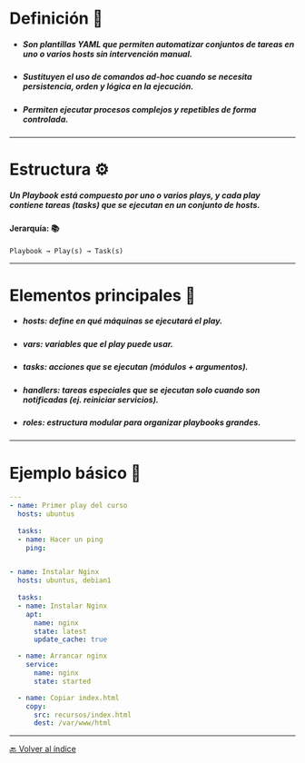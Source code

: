 # Definición 📘

- ##### Son **plantillas YAML** que permiten automatizar **conjuntos de tareas** en uno o varios hosts sin intervención manual.
- ##### Sustituyen el uso de comandos ad-hoc cuando se necesita **persistencia, orden y lógica** en la ejecución.
- ##### Permiten ejecutar **procesos complejos y repetibles** de forma controlada.

---
# Estructura ⚙️
##### Un **Playbook** está compuesto por **uno o varios plays**, y cada _play_ contiene **tareas (tasks)** que se ejecutan en un conjunto de hosts.
#### Jerarquía: 📚
`Playbook → Play(s) → Task(s)`

---
# Elementos principales 🧩
- ##### **hosts:** define en qué máquinas se ejecutará el play.
- ##### **vars:** variables que el play puede usar.
- ##### **tasks:** acciones que se ejecutan (módulos + argumentos).
- ##### **handlers:** tareas especiales que se ejecutan solo cuando son notificadas (ej. reiniciar servicios).
- ##### **roles:** estructura modular para organizar playbooks grandes.

---
# Ejemplo básico 🧠

```YAML
---
- name: Primer play del curso
  hosts: ubuntus
  
  tasks:
  - name: Hacer un ping
    ping:


- name: Instalar Nginx
  hosts: ubuntus, debian1
  
  tasks:
  - name: Instalar Nginx
    apt: 
      name: nginx
      state: latest
      update_cache: true

  - name: Arrancar nginx
    service:
      name: nginx
      state: started

  - name: Copiar index.html
    copy:
      src: recursos/index.html
      dest: /var/www/html
```

---

[🔙 Volver al índice](00%20Índice.md)
